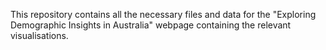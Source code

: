 This repository contains all the necessary files and data for the "Exploring Demographic Insights in Australia" webpage containing the relevant visualisations.
